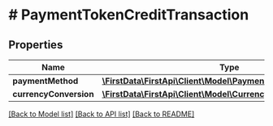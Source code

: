 # # PaymentTokenCreditTransaction

## Properties

Name | Type | Description | Notes
------------ | ------------- | ------------- | -------------
**paymentMethod** | [**\FirstData\FirstApi\Client\Model\PaymentTokenPaymentMethod**](PaymentTokenPaymentMethod.md) |  | 
**currencyConversion** | [**\FirstData\FirstApi\Client\Model\CurrencyConversion**](CurrencyConversion.md) |  | [optional] 

[[Back to Model list]](../../README.md#documentation-for-models) [[Back to API list]](../../README.md#documentation-for-api-endpoints) [[Back to README]](../../README.md)


